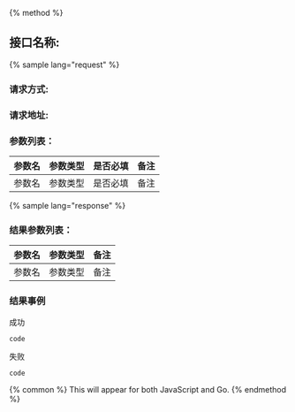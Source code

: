 {% method %}
## 接口名称:
{% sample lang="request" %}
### 请求方式:
### 请求地址:
### 参数列表：

| 参数名 | 参数类型 | 是否必填 | 备注 |
| --- | --- | --- | --- |
| 参数名 | 参数类型 | 是否必填 | 备注 |

{% sample lang="response" %}
### 结果参数列表：

| 参数名 | 参数类型 | 备注 |
| --- | --- | --- |
| 参数名 | 参数类型 | 备注 |


### 结果事例
成功 
```
code
```
失败
```
code
```

{% common %}
This will appear for both JavaScript and Go.
{% endmethod %}